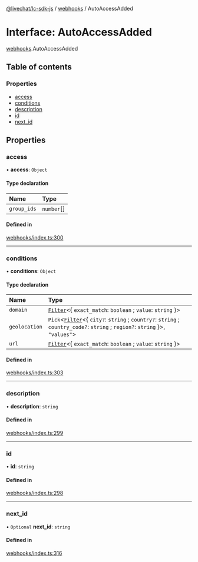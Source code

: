 [@livechat/lc-sdk-js](../README.md) / [webhooks](../modules/webhooks.md) / AutoAccessAdded

# Interface: AutoAccessAdded

[webhooks](../modules/webhooks.md).AutoAccessAdded

## Table of contents

### Properties

- [access](webhooks.AutoAccessAdded.md#access)
- [conditions](webhooks.AutoAccessAdded.md#conditions)
- [description](webhooks.AutoAccessAdded.md#description)
- [id](webhooks.AutoAccessAdded.md#id)
- [next\_id](webhooks.AutoAccessAdded.md#next_id)

## Properties

### access

• **access**: `Object`

#### Type declaration

| Name | Type |
| :------ | :------ |
| `group_ids` | `number`[] |

#### Defined in

[webhooks/index.ts:300](https://github.com/livechat/lc-sdk-js/blob/8462be9/src/webhooks/index.ts#L300)

___

### conditions

• **conditions**: `Object`

#### Type declaration

| Name | Type |
| :------ | :------ |
| `domain` | [`Filter`](webhooks_structures_structures.Filter.md)<{ `exact_match`: `boolean` ; `value`: `string`  }\> |
| `geolocation` | `Pick`<[`Filter`](webhooks_structures_structures.Filter.md)<{ `city?`: `string` ; `country?`: `string` ; `country_code?`: `string` ; `region?`: `string`  }\>, ``"values"``\> |
| `url` | [`Filter`](webhooks_structures_structures.Filter.md)<{ `exact_match`: `boolean` ; `value`: `string`  }\> |

#### Defined in

[webhooks/index.ts:303](https://github.com/livechat/lc-sdk-js/blob/8462be9/src/webhooks/index.ts#L303)

___

### description

• **description**: `string`

#### Defined in

[webhooks/index.ts:299](https://github.com/livechat/lc-sdk-js/blob/8462be9/src/webhooks/index.ts#L299)

___

### id

• **id**: `string`

#### Defined in

[webhooks/index.ts:298](https://github.com/livechat/lc-sdk-js/blob/8462be9/src/webhooks/index.ts#L298)

___

### next\_id

• `Optional` **next\_id**: `string`

#### Defined in

[webhooks/index.ts:316](https://github.com/livechat/lc-sdk-js/blob/8462be9/src/webhooks/index.ts#L316)
